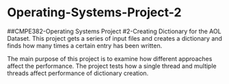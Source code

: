 # Operating-Systems-Project-2
##CMPE382-Operating Systems Project #2-Creating Dictionary for the AOL Dataset.
This project gets a series of input files and creates a dictionary 
and finds how many times a certain entry has been written.

The main purpose of this project is to examine how different approaches affect the performance. The project tests how a single thread and multiple threads affect performance of dictionary creation.
